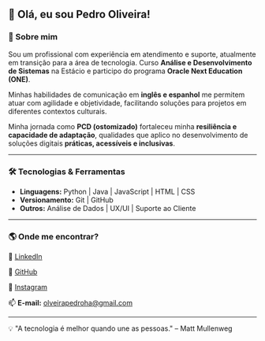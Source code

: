 ## 👋 Olá, eu sou Pedro Oliveira!

### 🚀 Sobre mim
Sou um profissional com experiência em atendimento e suporte, atualmente em transição para a área de tecnologia. Curso **Análise e Desenvolvimento de Sistemas** na Estácio e participo do programa **Oracle Next Education (ONE)**.

Minhas habilidades de comunicação em **inglês e espanhol** me permitem atuar com agilidade e objetividade, facilitando soluções para projetos em diferentes contextos culturais.

Minha jornada como **PCD (ostomizado)** fortaleceu minha **resiliência e capacidade de adaptação**, qualidades que aplico no desenvolvimento de soluções digitais **práticas, acessíveis e inclusivas**.

---

### 🛠️ Tecnologias & Ferramentas

- **Linguagens:** Python | Java | JavaScript | HTML | CSS
- **Versionamento:** Git | GitHub
- **Outros:** Análise de Dados | UX/UI | Suporte ao Cliente

---

### 🌎 Onde me encontrar?

🔗 [LinkedIn](https://www.linkedin.com/in/pedroh-oliveira/)

🔗 [GitHub](https://github.com/PedroHAOliveira)

🔗 [Instagram](https://www.instagram.com/pedroh_aoliveira/)

📫 **E-mail:** olveirapedroha@gmail.com

---

💡 "A tecnologia é melhor quando une as pessoas." – Matt Mullenweg

